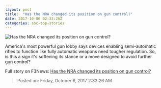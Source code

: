 ```yaml
---
layout: post
title:  "Has the NRA changed its position on gun control?"
date: 2017-10-06 02:33:26Z
categories: abc-top-stories
---
```


![Has the NRA changed its position on gun control?](http://www.abc.net.au/news/image/9020702-1x1-700x700.jpg)

America's most powerful gun lobby says devices enabling semi-automatic rifles to function like fully automatic weapons need tougher regulation. So, is this a sign it's softening its stance or a move designed to avoid further gun control?


Full story on F3News: [Has the NRA changed its position on gun control?](http://www.f3nws.com/n/hFasFE)

> Posted on: Friday, October 6, 2017 2:33:26 AM
